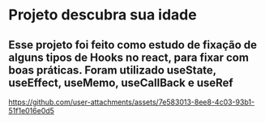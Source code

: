# Projeto descubra sua idade

## Esse projeto foi feito como estudo de fixação de alguns tipos de Hooks no react, para fixar com boas práticas. Foram utilizado useState, useEffect, useMemo, useCallBack e useRef

https://github.com/user-attachments/assets/7e583013-8ee8-4c03-93b1-51f1e016e0d5

